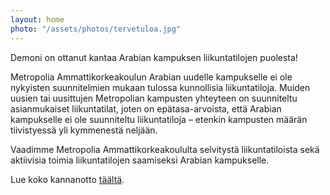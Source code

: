 ```yaml
---
layout: home
photo: "/assets/photos/tervetuloa.jpg"
---
```


Demoni on ottanut kantaa Arabian kampuksen liikuntatilojen puolesta!

Metropolia Ammattikorkeakoulun Arabian uudelle kampukselle ei ole nykyisten suunnitelmien mukaan tulossa kunnollisia liikuntatiloja. Muiden uusien tai uusittujen Metropolian kampusten yhteyteen on suunniteltu asianmukaiset liikuntatilat, joten on epätasa-arvoista, että Arabian kampukselle ei ole suunniteltu liikuntatiloja – etenkin kampusten määrän tiivistyessä yli kymmenestä neljään.

Vaadimme Metropolia Ammattikorkeakoululta selvitystä liikuntatiloista sekä aktiivisia toimia liikuntatilojen saamiseksi
Arabian kampukselle.

Lue koko kannanotto [täältä](https://demoniry.fi/kannanotto-arabian-kampuksen-liikuntatiloista/).

